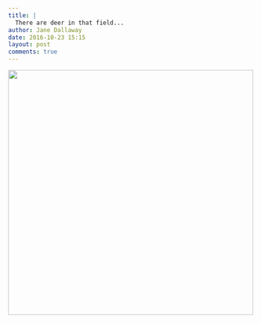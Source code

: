 ```yaml
---
title: |
  There are deer in that field...
author: Jane Dallaway
date: 2016-10-23 15:15
layout: post
comments: true
---
```


<div>
        <a href="http://static.skitters.dallaway.com/2016-10-23-there-are-deer-in-that-field-fullsize-IMG_4590.JPG">
          <img src="http://static.skitters.dallaway.com/2016-10-23-there-are-deer-in-that-field-thumb-IMG_4590.JPG" width="500" height="500"/>
        </a>
      </div>



  

      